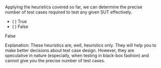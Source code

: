 <panel header="{{ icon_Q_A }} Can define test cases precisely">

Applying the heuristics covered so far, we can determine the precise number of test cases required to test any given SUT effectively.

- ( ) True
- ( ) False

<panel type="seamless" header="{{ icon_A }} Answer" minimized>

False

Explanation: These heuristics are, well, heuristics only. They will help you to make better decisions about test case design. However, they are speculative in nature (especially, when testing in black-box fashion) and cannot give you the precise number of test cases.

</panel>
</panel>
